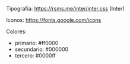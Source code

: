 Tipografía: https://rsms.me/inter/inter.css (Inter)

Iconos: https://fonts.google.com/icons

Colores:
 * primario: #ff0000
 * secundario: #000000
 * tercero: #0000ff
